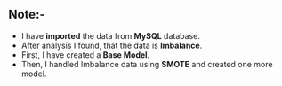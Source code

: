 ## Note:-
  * I have **imported** the data from **MySQL** database.
  * After analysis I found, that the data is **Imbalance**.
  * First, I have created a **Base Model**.
  * Then, I handled Imbalance data using **SMOTE** and created one more model.
